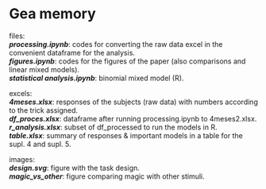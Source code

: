 # Gea memory

files:   
***processing.ipynb***: codes for converting the raw data excel in the convenient dataframe for the analysis.  
***figures.ipynb***: codes for the figures of the paper (also comparisons and linear mixed models).    
***statistical analysis.ipynb***: binomial mixed model (R).    


excels:  
***4meses.xlsx***: responses of the subjects (raw data) with numbers according to the trick assigned.    
***df_proces.xlsx***: dataframe after running processing.ipynb to 4meses2.xlsx.  
***r_analysis.xlsx***: subset of df_processed to run the models in R.    
***table.xlsx***: summary of responses & important models in a table for the supl. 4 and supl. 5.  

images:  
***design.svg***: figure with the task design.    
***magic_vs_other***: figure comparing magic with other stimuli.  


